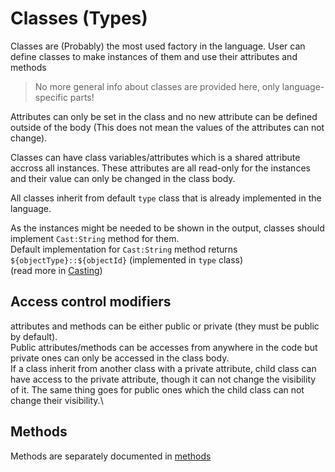 # Classes (Types)

Classes are (Probably) the most used factory in the language. User can define classes to make instances of them and use their attributes and methods

> No more general info about classes are provided here, only language-specific parts!


Attributes can only be set in the class and no new attribute can be defined outside of the body (This does not mean the values of the attributes can not change).

Classes can have class variables/attributes which is a shared attribute accross all instances. These attributes are all read-only for the instances and their value can only be changed in the class body.

All classes inherit from default `type` class that is already implemented in the language.

As the instances might be needed to be shown in the output, classes should implement `Cast:String` method for them.\
Default implementation for `Cast:String` method returns `${objectType}::${objectId}`  (implemented in `type` class)\
(read more in [Casting](/docs/principals/factories/classes/special_methods/special_methods.md#casting-methods-type-conversion))



## Access control modifiers

attributes and methods can be either public or private (they must be public by default).\
Public attributes/methods can be accesses from anywhere in the code but private ones can only be accessed in the class body.\
If a class inherit from another class with a private attribute, child class can have access to the private attribute, though it can not change the visibility of it. The same thing goes for public ones which the child class can not change their visibility.\



## Methods

Methods are separately documented in [methods](/docs/principals/factories/classes/methods.md)
